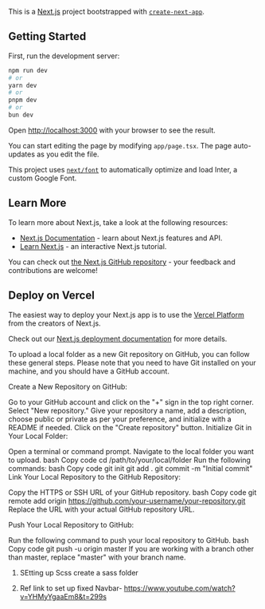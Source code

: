 This is a [Next.js](https://nextjs.org/) project bootstrapped with [`create-next-app`](https://github.com/vercel/next.js/tree/canary/packages/create-next-app).

## Getting Started

First, run the development server:

```bash
npm run dev
# or
yarn dev
# or
pnpm dev
# or
bun dev
```

Open [http://localhost:3000](http://localhost:3000) with your browser to see the result.

You can start editing the page by modifying `app/page.tsx`. The page auto-updates as you edit the file.

This project uses [`next/font`](https://nextjs.org/docs/basic-features/font-optimization) to automatically optimize and load Inter, a custom Google Font.

## Learn More

To learn more about Next.js, take a look at the following resources:

- [Next.js Documentation](https://nextjs.org/docs) - learn about Next.js features and API.
- [Learn Next.js](https://nextjs.org/learn) - an interactive Next.js tutorial.

You can check out [the Next.js GitHub repository](https://github.com/vercel/next.js/) - your feedback and contributions are welcome!

## Deploy on Vercel

The easiest way to deploy your Next.js app is to use the [Vercel Platform](https://vercel.com/new?utm_medium=default-template&filter=next.js&utm_source=create-next-app&utm_campaign=create-next-app-readme) from the creators of Next.js.

Check out our [Next.js deployment documentation](https://nextjs.org/docs/deployment) for more details.

To upload a local folder as a new Git repository on GitHub, you can follow these general steps. Please note that you need to have Git installed on your machine, and you should have a GitHub account.

Create a New Repository on GitHub:

Go to your GitHub account and click on the "+" sign in the top right corner.
Select "New repository."
Give your repository a name, add a description, choose public or private as per your preference, and initialize with a README if needed.
Click on the "Create repository" button.
Initialize Git in Your Local Folder:

Open a terminal or command prompt.
Navigate to the local folder you want to upload.
bash
Copy code
cd /path/to/your/local/folder
Run the following commands:
bash
Copy code
git init
git add .
git commit -m "Initial commit"
Link Your Local Repository to the GitHub Repository:

Copy the HTTPS or SSH URL of your GitHub repository.
bash
Copy code
git remote add origin https://github.com/your-username/your-repository.git
Replace the URL with your actual GitHub repository URL.

Push Your Local Repository to GitHub:

Run the following command to push your local repository to GitHub.
bash
Copy code
git push -u origin master
If you are working with a branch other than master, replace "master" with your branch name.

1. SEtting up Scss
   create a sass folder


2) Ref link to set up fixed Navbar- https://www.youtube.com/watch?v=YHMyYgaaEm8&t=299s